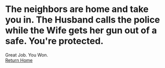 # The neighbors **are** home and take you in. The Husband calls the police while the Wife gets her gun out of a safe. You're protected.

Great Job. You Won.  
[Return Home](../sense-danger2.md)
